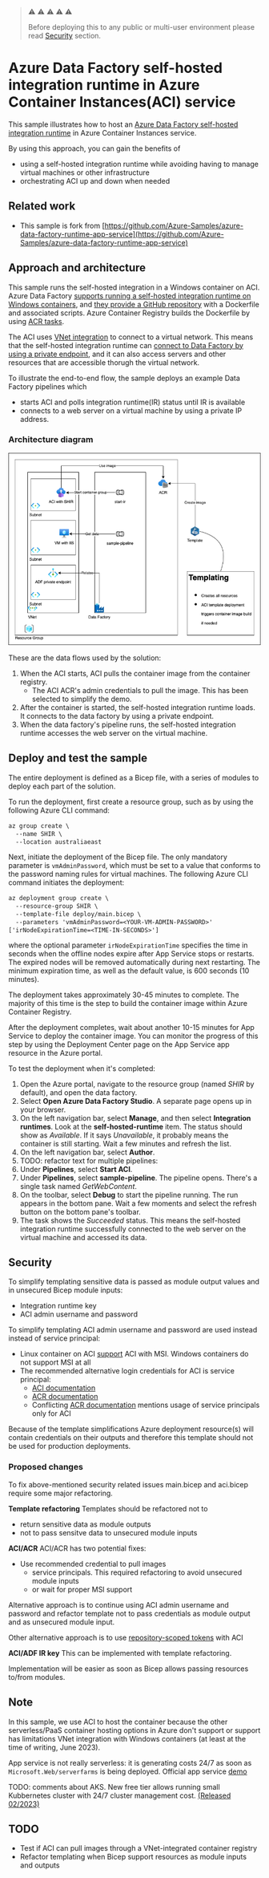 > :warning: :warning: :warning: :warning: :warning:
> 
> Before deploying this to any public or multi-user environment please read [Security](#Security) section.

# Azure Data Factory self-hosted integration runtime in Azure Container Instances(ACI) service

This sample illustrates how to host an [Azure Data Factory self-hosted integration runtime](https://docs.microsoft.com/azure/data-factory/concepts-integration-runtime) in Azure Container Instances service.

By using this approach, you can gain the benefits of 
* using a self-hosted integration runtime while avoiding having to manage virtual machines or other infrastructure
* orchestrating ACI up and down when needed

## Related work

* This sample is fork from [https://github.com/Azure-Samples/azure-data-factory-runtime-app-service](https://github.com/Azure-Samples/azure-data-factory-runtime-app-service)

## Approach and architecture

This sample runs the self-hosted integration in a Windows container on ACI. Azure Data Factory [supports running a self-hosted integration runtime on Windows containers](https://docs.microsoft.com/azure/data-factory/how-to-run-self-hosted-integration-runtime-in-windows-container), and [they provide a GitHub repository](https://github.com/Azure/Azure-Data-Factory-Integration-Runtime-in-Windows-Container) with a Dockerfile and associated scripts. Azure Container Registry builds the Dockerfile by using [ACR tasks](https://docs.microsoft.com/azure/container-registry/container-registry-tasks-overview).

The ACI uses [VNet integration](https://learn.microsoft.com/en-us/azure/container-instances/container-instances-vnet) to connect to a virtual network. This means that the self-hosted integration runtime can [connect to Data Factory by using a private endpoint](https://docs.microsoft.com/azure/data-factory/data-factory-private-link), and it can also access servers and other resources that are accessible thorugh the virtual network.

To illustrate the end-to-end flow, the sample deploys an example Data Factory pipelines which
* starts ACI and polls integration runtime(IR) status until IR is available 
* connects to a web server on a virtual machine by using a private IP address.

### Architecture diagram

![Architecture diagram](architecture-diagram.png)

These are the data flows used by the solution:

1. When the ACI starts, ACI pulls the container image from the container registry.
    - The ACI ACR's admin credentials to pull the image. This has been selected to simplify the demo.
1. After the container is started, the self-hosted integration runtime loads. It connects to the data factory by using a private endpoint.
1. When the data factory's pipeline runs, the self-hosted integration runtime accesses the web server on the virtual machine.

## Deploy and test the sample

The entire deployment is defined as a Bicep file, with a series of modules to deploy each part of the solution.

To run the deployment, first create a resource group, such as by using the following Azure CLI command:

```azurecli
az group create \
  --name SHIR \
  --location australiaeast
```

Next, initiate the deployment of the Bicep file. The only mandatory parameter is `vmAdminPassword`, which must be set to a value that conforms to the password naming rules for virtual machines. The following Azure CLI command initiates the deployment:

```azurecli
az deployment group create \
  --resource-group SHIR \
  --template-file deploy/main.bicep \
  --parameters 'vmAdminPassword=<YOUR-VM-ADMIN-PASSWORD>' ['irNodeExpirationTime=<TIME-IN-SECONDS>']
```

where the optional parameter `irNodeExpirationTime` specifies the time in seconds when the offline nodes expire after App Service stops or restarts. The expired nodes will be removed automatically during next restarting. The minimum expiration time, as well as the default value, is 600 seconds (10 minutes).

The deployment takes approximately 30-45 minutes to complete. The majority of this time is the step to build the container image within Azure Container Registry.

After the deployment completes, wait about another 10-15 minutes for App Service to deploy the container image. You can monitor the progress of this step by using the Deployment Center page on the App Service app resource in the Azure portal.

To test the deployment when it's completed:

1. Open the Azure portal, navigate to the resource group (named *SHIR* by default), and open the data factory.
1. Select **Open Azure Data Factory Studio**. A separate page opens up in your browser.
1. On the left navigation bar, select **Manage**, and then select **Integration runtimes**. Look at the **self-hosted-runtime** item. The status should show as *Available*. If it says *Unavailable*, it probably means the container is still starting. Wait a few minutes and refresh the list.
1. On the left navigation bar, select **Author**.
1. TODO: refactor text for multiple pipelines:
  1. Under **Pipelines**, select **Start ACI**.
1. Under **Pipelines**, select **sample-pipeline**. The pipeline opens. There's a single task named *GetWebContent*.
1. On the toolbar, select **Debug** to start the pipeline running. The run appears in the bottom pane. Wait a few moments and select the refresh button on the bottom pane's toolbar.
1. The task shows the *Succeeded* status. This means the self-hosted integration runtime successfully connected to the web server on the virtual machine and accessed its data.

## Security

To simplify templating sensitive data is passed as module output values and in unsecured Bicep module inputs:
* Integration runtime key
* ACI admin username and password

To simplify templating ACI admin username and password are used instead instead of service principal:
* Linux container on ACI [support](https://learn.microsoft.com/en-us/azure/container-instances/using-azure-container-registry-mi)  ACI with MSI. Windows containers do not support MSI at all
* The recommended alternative login credentials for ACI is service principal:
  * [ACI documentation](https://learn.microsoft.com/en-us/azure/container-instances/container-instances-using-azure-container-registry)
  * [ACR documentation](https://learn.microsoft.com/en-us/azure/container-registry/container-registry-auth-service-principal)
  * Conflicting [ACR documentation](https://learn.microsoft.com/en-us/azure/container-registry/container-registry-auth-aci) mentions usage of service principals only for ACI

Because of the template simplifications Azure deployment resource(s) will contain credentials on their outputs and therefore this template should not be used for production deployments.

### Proposed changes

To fix above-mentioned security related issues main.bicep and aci.bicep require some major refactoring.

**Template refactoring**
Templates should be refactored not to
* return sensitive data as module outputs
* not to pass sensitve data to unsecured module inputs

**ACI/ACR**
ACI/ACR has two potential fixes:
* Use recommended credential to pull images
  * service principals. This required refactoring to avoid unsecured module inputs
  * or wait for proper MSI support

Alternative approach is to continue using ACI admin username and password and refactor template not to pass credentials as module output and as unsecured module input.

Other alternative approach is to use [repository-scoped tokens](https://learn.microsoft.com/en-gb/azure/container-registry/container-registry-repository-scoped-permissions) with ACI

**ACI/ADF IR key**
This can be implemented with template refactoring. 

Implementation will be easier as soon as Bicep allows passing resources to/from modules.

## Note

In this sample, we use ACI to host the container because the other serverless/PaaS container hosting options in Azure don't support or support has limitations VNet integration with Windows containers (at least at the time of writing, June 2023).

App service is not really serverless: it is generating costs 24/7 as soon as `Microsoft.Web/serverfarms` is being deployed. Official app service [demo](https://github.com/Azure-Samples/azure-data-factory-runtime-app-service)

TODO: comments about AKS. New free tier allows running small Kubbernetes cluster with 24/7 cluster management cost. [(Released 02/2023)](https://techcommunity.microsoft.com/t5/apps-on-azure-blog/azure-kubernetes-service-free-tier-and-standard-tier/ba-p/3731432)

## TODO

* Test if ACI can pull images through a VNet-integrated container registry
* Refactor templating when Bicep support resources as module inputs and outputs
